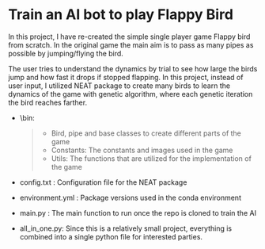 # Train an AI bot to play Flappy Bird

In this project, I have re-created the simple single player game Flappy bird from scratch. In the original game the main aim is to pass as many pipes as possible by jumping/flying the bird. 

The user tries to understand the dynamics by trial to see how large the birds jump and how fast it drops if stopped flapping. In this project, instead of user input, I utilized NEAT package to create many birds to learn the dynamics of the game with genetic algorithm, where each genetic iteration the bird reaches farther. 

- \bin:
   > - Bird, pipe and base classes to create different parts of the game
   > - Constants: The constants and images used in the game
   > - Utils: The functions that are utilized for the implementation of the game

- config.txt : Configuration file for the NEAT package
- environment.yml : Package versions used in the conda environment
- main.py : The main function to run once the repo is cloned to train the AI
- all_in_one.py: Since this is a relatively small project, everything is combined into a single python file for interested parties. 

